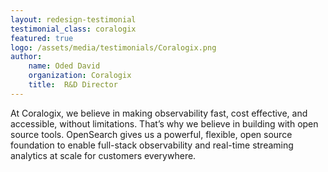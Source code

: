 ```yaml
---
layout: redesign-testimonial
testimonial_class: coralogix
featured: true
logo: /assets/media/testimonials/Coralogix.png
author: 
    name: Oded David
    organization: Coralogix
    title:  R&D Director
---
```


At Coralogix, we believe in making observability fast, cost effective, and accessible, without limitations. That’s why we believe in building with open source tools. OpenSearch gives us a powerful, flexible, open source foundation to enable full-stack observability and real-time streaming analytics at scale for customers everywhere.